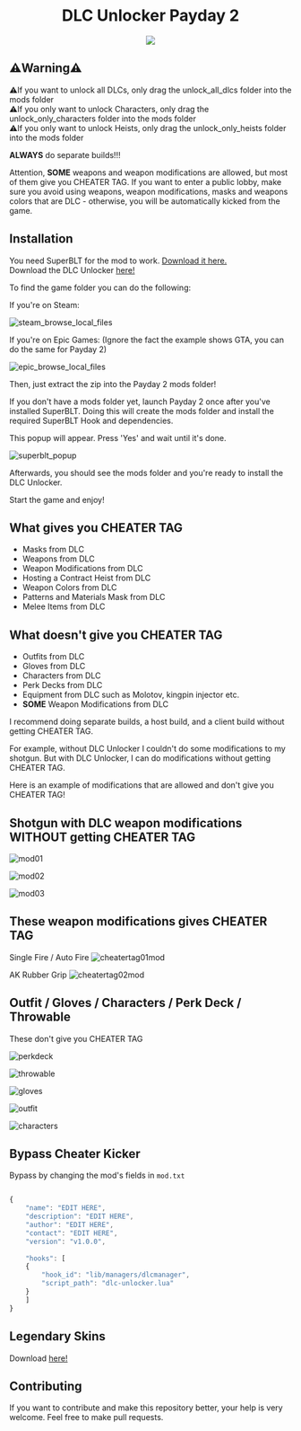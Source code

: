 <h1 align="center"> DLC Unlocker Payday 2 </h1>

<p align="center">
  <img src="https://upload.wikimedia.org/wikipedia/commons/d/d8/Payday2-logo.png">
</p>

## ⚠️Warning⚠️

⚠️If you want to unlock all DLCs, only drag the unlock_all_dlcs folder into the mods folder  
⚠️If you only want to unlock Characters, only drag the unlock_only_characters folder into the mods folder  
⚠️If you only want to unlock Heists, only drag the unlock_only_heists folder into the mods folder

**ALWAYS** do separate builds!!!  

Attention, **SOME** weapons and weapon modifications are allowed, but most of them give you CHEATER TAG. If you want to enter a public lobby, make sure you avoid using weapons, weapon modifications, masks and weapons colors that are DLC - otherwise, you will be automatically kicked from the game.


## Installation
You need SuperBLT for the mod to work. [Download it here.](https://superblt.znix.xyz)  
Download the DLC Unlocker [here!](https://codeload.github.com/pd2-stuff/DLC-Unlocker-PD2/zip/refs/heads/master)  

To find the game folder you can do the following:

If you're on Steam:

![steam_browse_local_files](https://raw.githubusercontent.com/pd2-stuff/DLC-Unlocker-PD2/master/docs/img/steam_local_files.gif)

If you're on Epic Games: (Ignore the fact the example shows GTA, you can do the same for Payday 2)

![epic_browse_local_files](https://raw.githubusercontent.com/pd2-stuff/DLC-Unlocker-PD2/master/docs/img/epic_local_files.gif)

Then, just extract the zip into the Payday 2 mods folder!

If you don't have a mods folder yet, launch Payday 2 once after you've installed SuperBLT. Doing this will create the mods folder and install the required SuperBLT Hook and dependencies.

This popup will appear. Press 'Yes' and wait until it's done.

![superblt_popup](https://raw.githubusercontent.com/pd2-stuff/DLC-Unlocker-PD2/master/docs/img/superblt_popup.png)

Afterwards, you should see the mods folder and you're ready to install the DLC Unlocker.


Start the game and enjoy!

## What gives you CHEATER TAG
 - Masks from DLC
 - Weapons from DLC
 - Weapon Modifications from DLC
 - Hosting a Contract Heist from DLC
 - Weapon Colors from DLC
 - Patterns and Materials Mask from DLC
 - Melee Items from DLC

## What doesn't give you CHEATER TAG
 - Outfits from DLC
 - Gloves from DLC
 - Characters from DLC
 - Perk Decks from DLC
 - Equipment from DLC such as Molotov, kingpin injector etc.
 - **SOME** Weapon Modifications from DLC

I recommend doing separate builds, a host build, and a client build without getting CHEATER TAG.

For example, without DLC Unlocker I couldn't do some modifications to my shotgun. But with DLC Unlocker, I can do modifications without getting CHEATER TAG.
 
 Here is an example of modifications that are allowed and don't give you CHEATER TAG!

 ## Shotgun with DLC weapon modifications WITHOUT getting CHEATER TAG

![mod01](https://raw.githubusercontent.com/8fn/DLC-Unlocker-PD2/master/docs/img/mod01.png)

![mod02](https://raw.githubusercontent.com/8fn/DLC-Unlocker-PD2/master/docs/img/mod02.png)

![mod03](https://raw.githubusercontent.com/8fn/DLC-Unlocker-PD2/master/docs/img/mod03.png)

## These weapon modifications gives CHEATER TAG

Single Fire / Auto Fire
![cheatertag01mod](https://raw.githubusercontent.com/8fn/DLC-Unlocker-PD2/master/docs/img/cheatertag01.png)

AK Rubber Grip
![cheatertag02mod](https://raw.githubusercontent.com/8fn/DLC-Unlocker-PD2/master/docs/img/cheatertag02.png)

## Outfit / Gloves / Characters / Perk Deck / Throwable

These don't give you CHEATER TAG

![perkdeck](https://raw.githubusercontent.com/8fn/DLC-Unlocker-PD2/master/docs/img/perkdeck.png)

![throwable](https://raw.githubusercontent.com/8fn/DLC-Unlocker-PD2/master/docs/img/throwable.png)

![gloves](https://raw.githubusercontent.com/8fn/DLC-Unlocker-PD2/master/docs/img/gloves.png)

![outfit](https://raw.githubusercontent.com/8fn/DLC-Unlocker-PD2/master/docs/img/outfit.png)


![characters](https://raw.githubusercontent.com/8fn/DLC-Unlocker-PD2/master/docs/img/characters.png)

## Bypass Cheater Kicker
Bypass by changing the mod's fields in `mod.txt`
```js

{
    "name": "EDIT HERE",
    "description": "EDIT HERE",
    "author": "EDIT HERE",
    "contact": "EDIT HERE",
    "version": "v1.0.0",
    
    "hooks": [
    {
        "hook_id": "lib/managers/dlcmanager",
        "script_path": "dlc-unlocker.lua"
    }
    ]
}
```

## Legendary Skins
Download [here!](https://github.com/8fn/LegendarySkins-PD2)

## Contributing
If you want to contribute and make this repository better, your help is very welcome. Feel free to make pull requests.
